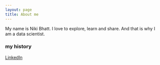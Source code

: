 ```yaml
---
layout: page
title: About me
---
```


My name is Niki Bhatt. I love to explore, learn and share. And that is why I am a data scientist.

### my history

[LinkedIn](http://www.linkedin.com/in/nikibhatt)
